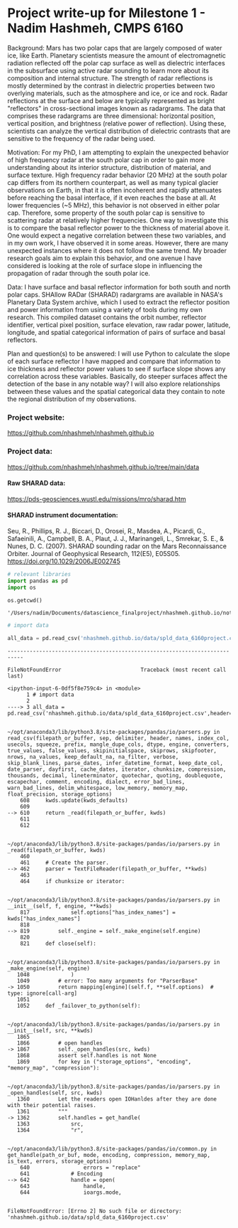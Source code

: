 # Project write-up for Milestone 1 - Nadim Hashmeh, CMPS 6160

Background: Mars has two polar caps that are largely composed of water ice, like Earth. Planetary scientists measure the amount of electromagnetic radiation reflected off the polar cap surface as well as dielectric interfaces in the subsurface using active radar sounding to learn more about its composition and internal structure. The strength of radar reflections is mostly determined by the contrast in dielectric properties between two overlying materials, such as the atmosphere and ice, or ice and rock. Radar reflections at the surface and below are typically represented as bright "reflectors" in cross-sectional images known as radargrams. The data that comprises these radargrams are three dimensional: horizontal position, vertical position, and brightness (relative power of reflection). Using these, scientists can analyze the vertical distribution of dielectric contrasts that are sensitive to the frequency of the radar being used.

Motivation: For my PhD, I am attempting to explain the unexpected behavior of high frequency radar at the south polar cap in order to gain more understanding about its interior structure, distribution of material, and surface texture. High frequency radar behavior (20 MHz) at the south polar cap differs from its northern counterpart, as well as many typical glacier observations on Earth, in that it is often incoherent and rapidly attenuates before reaching the basal interface, if it even reaches the base at all. At lower frequencies (~5 MHz), this behavior is not observed in either polar cap. Therefore, some property of the south polar cap is sensitive to scattering radar at relatively higher frequencies. One way to investigate this is to compare the basal reflector power to the thickness of material above it. One would expect a negative correlation between these two variables, and in my own work, I have observed it in some areas. However, there are many unexpected instances where it does not follow the same trend. My broader research goals aim to explain this behavior, and one avenue I have considered is looking at the role of surface slope in influencing the propagation of radar through the south polar ice.

Data: I have surface and basal reflector information for both south and north polar caps. SHAllow RADar (SHARAD) radargrams are available in NASA's Planetary Data System archive, which I used to extract the reflector position and power information from using a variety of tools during my own research. This compiled dataset contains the orbit number, reflector identifier, vertical pixel position, surface elevation, raw radar power, latitude, longitude, and spatial categorical information of pairs of surface and basal reflectors. 

Plan and question(s) to be answered: I will use Python to calculate the slope of each surface reflector I have mapped and compare that information to ice thickness and reflector power values to see if surface slope shows any correlation across these variables. Basically, do steeper surfaces affect the detection of the base in any notable way? I will also explore relationships between these values and the spatial categorical data they contain to note the regional distribution of my observations.

### Project website: 
https://github.com/nhashmeh/nhashmeh.github.io

### Project data: 
https://github.com/nhashmeh/nhashmeh.github.io/tree/main/data

#### Raw SHARAD data: 
https://pds-geosciences.wustl.edu/missions/mro/sharad.htm

#### SHARAD instrument documentation: 
Seu, R., Phillips, R. J., Biccari, D., Orosei, R., Masdea, A., Picardi, G., Safaeinili, A., Campbell, B. A., Plaut, J. J., Marinangeli, L., Smrekar, S. E., & Nunes, D. C. (2007). SHARAD sounding radar on the Mars Reconnaissance Orbiter. Journal of Geophysical Research, 112(E5), E05S05. https://doi.org/10.1029/2006JE002745



```python
# relevant libraries
import pandas as pd
import os
```


```python
os.getcwd()
```




    '/Users/nadim/Documents/datascience_finalproject/nhashmeh.github.io/notebooks'




```python
# import data

all_data = pd.read_csv('nhashmeh.github.io/data/spld_data_6160project.csv',header=0)
```


    ---------------------------------------------------------------------------

    FileNotFoundError                         Traceback (most recent call last)

    <ipython-input-6-0df5f8e759c4> in <module>
          1 # import data
          2 
    ----> 3 all_data = pd.read_csv('nhashmeh.github.io/data/spld_data_6160project.csv',header=0)
    

    ~/opt/anaconda3/lib/python3.8/site-packages/pandas/io/parsers.py in read_csv(filepath_or_buffer, sep, delimiter, header, names, index_col, usecols, squeeze, prefix, mangle_dupe_cols, dtype, engine, converters, true_values, false_values, skipinitialspace, skiprows, skipfooter, nrows, na_values, keep_default_na, na_filter, verbose, skip_blank_lines, parse_dates, infer_datetime_format, keep_date_col, date_parser, dayfirst, cache_dates, iterator, chunksize, compression, thousands, decimal, lineterminator, quotechar, quoting, doublequote, escapechar, comment, encoding, dialect, error_bad_lines, warn_bad_lines, delim_whitespace, low_memory, memory_map, float_precision, storage_options)
        608     kwds.update(kwds_defaults)
        609 
    --> 610     return _read(filepath_or_buffer, kwds)
        611 
        612 


    ~/opt/anaconda3/lib/python3.8/site-packages/pandas/io/parsers.py in _read(filepath_or_buffer, kwds)
        460 
        461     # Create the parser.
    --> 462     parser = TextFileReader(filepath_or_buffer, **kwds)
        463 
        464     if chunksize or iterator:


    ~/opt/anaconda3/lib/python3.8/site-packages/pandas/io/parsers.py in __init__(self, f, engine, **kwds)
        817             self.options["has_index_names"] = kwds["has_index_names"]
        818 
    --> 819         self._engine = self._make_engine(self.engine)
        820 
        821     def close(self):


    ~/opt/anaconda3/lib/python3.8/site-packages/pandas/io/parsers.py in _make_engine(self, engine)
       1048             )
       1049         # error: Too many arguments for "ParserBase"
    -> 1050         return mapping[engine](self.f, **self.options)  # type: ignore[call-arg]
       1051 
       1052     def _failover_to_python(self):


    ~/opt/anaconda3/lib/python3.8/site-packages/pandas/io/parsers.py in __init__(self, src, **kwds)
       1865 
       1866         # open handles
    -> 1867         self._open_handles(src, kwds)
       1868         assert self.handles is not None
       1869         for key in ("storage_options", "encoding", "memory_map", "compression"):


    ~/opt/anaconda3/lib/python3.8/site-packages/pandas/io/parsers.py in _open_handles(self, src, kwds)
       1360         Let the readers open IOHanldes after they are done with their potential raises.
       1361         """
    -> 1362         self.handles = get_handle(
       1363             src,
       1364             "r",


    ~/opt/anaconda3/lib/python3.8/site-packages/pandas/io/common.py in get_handle(path_or_buf, mode, encoding, compression, memory_map, is_text, errors, storage_options)
        640                 errors = "replace"
        641             # Encoding
    --> 642             handle = open(
        643                 handle,
        644                 ioargs.mode,


    FileNotFoundError: [Errno 2] No such file or directory: 'nhashmeh.github.io/data/spld_data_6160project.csv'



```python

```
